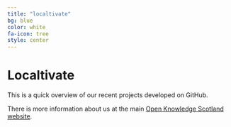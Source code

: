 ```yaml
---
title: "localtivate"
bg: blue     
color: white
fa-icon: tree
style: center
---
```


# Localtivate

This is a quick overview of our recent projects developed on GitHub.

There is more information about us at the main [Open Knowledge Scotland website](http://scot.okfn.org).
